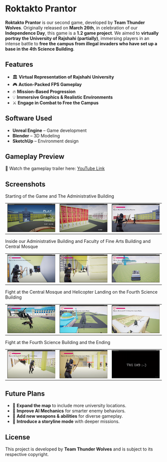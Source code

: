 # Roktakto Prantor

**Roktakto Prantor** is our second game, developed by **Team Thunder Wolves**. Originally released on **March 26th**, in celebration of our **Independence Day**, this game is a **1.2 game project**. We aimed to **virtually portray the University of Rajshahi (partially)**, immersing players in an intense battle to **free the campus from illegal invaders who have set up a base in the 4th Science Building**.

## Features
- 🏛 **Virtual Representation of Rajshahi University**
- 🎮 **Action-Packed FPS Gameplay**
- 🔥 **Mission-Based Progression**
- 💡 **Immersive Graphics & Realistic Environments**
- ⚔ **Engage in Combat to Free the Campus**

## Software Used
- **Unreal Engine** – Game development
- **Blender** – 3D Modeling
- **SketchUp** – Environment design

## Gameplay Preview
🎥 Watch the gameplay trailer here: [YouTube Link](https://www.youtube.com/watch?v=DVO5ypzr3lY)

## Screenshots
<table>
  <tr> Starting of the Game and The Administrative Building</tr>
  <tr>
    <td><img src="Previews/pic1.png" alt="Home Screen" width="320"></td>
    <td><img src="Previews/pic2.png" alt="Gameplay" width="320"></td>
    <td><img src="Previews/pic5.png" alt="Gameplay" width="320"></td>
  </tr>
</table>
<table>
  <tr> Inside our Administrative Building and Faculty of Fine Arts Building and Central Mosque</tr>
  <tr>
    <td><img src="Previews/pic7.png" alt="Gameplay" width="320"></td>
    <td><img src="Previews/pic9.png" alt="Gameplay" width="320"></td>
    <td><img src="Previews/pic10.png" alt="Gameplay" width="320"></td>
  </tr>
</table>
<table>
  <tr>Fight at the Central Mosque and Helicopter Landing on the Fourth Science Building</tr>
  <tr>
    <td><img src="Previews/pic11.png" alt="Home Screen" width="320"></td>
    <td><img src="Previews/pic12.png" alt="Gameplay" width="320"></td>
    <td><img src="Previews/pic13.png" alt="Gameplay" width="320"></td>
  </tr>
</table>
<table>
  <tr>Fight at the Fourth Science Building and the Ending</tr>
  <tr>
    <td><img src="Previews/pic15.png" alt="Home Screen" width="320"></td>
    <td><img src="Previews/pic16.png" alt="Gameplay" width="320"></td>
    <td><img src="Previews/pic18.png" alt="Gameplay" width="320"></td>
  </tr>
</table>

## Future Plans
- 🚀 **Expand the map** to include more university locations.
- 🧠 **Improve AI Mechanics** for smarter enemy behaviors.
- 🔫 **Add new weapons & abilities** for diverse gameplay.
- 📖 **Introduce a storyline mode** with deeper missions.

## License
This project is developed by **Team Thunder Wolves** and is subject to its respective copyright.

